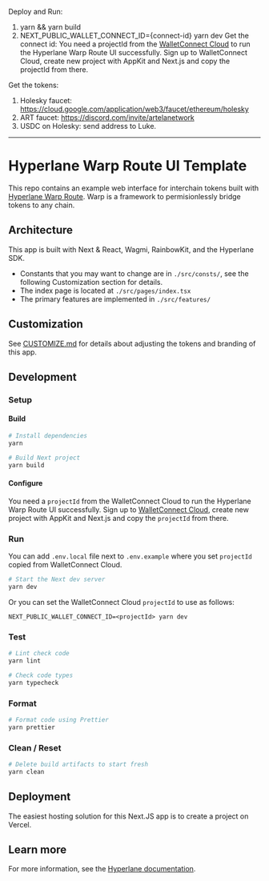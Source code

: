 Deploy and Run:
1. yarn && yarn build
2. NEXT_PUBLIC_WALLET_CONNECT_ID={connect-id} yarn dev
   Get the connect id: You need a projectId from the [WalletConnect Cloud](https://cloud.walletconnect.com/) to run the Hyperlane Warp Route UI successfully. Sign up to WalletConnect Cloud, create new project with AppKit and Next.js and copy the projectId from there.

Get the tokens:
1. Holesky faucet: https://cloud.google.com/application/web3/faucet/ethereum/holesky
2. ART faucet: https://discord.com/invite/artelanetwork
3. USDC on Holesky: send address to Luke.

-----

# Hyperlane Warp Route UI Template

This repo contains an example web interface for interchain tokens built with [Hyperlane Warp Route](https://docs.hyperlane.xyz/docs/reference/applications/warp-routes). Warp is a framework to permisionlessly bridge tokens to any chain.

## Architecture

This app is built with Next & React, Wagmi, RainbowKit, and the Hyperlane SDK.

- Constants that you may want to change are in `./src/consts/`, see the following Customization section for details.
- The index page is located at `./src/pages/index.tsx`
- The primary features are implemented in `./src/features/`

## Customization

See [CUSTOMIZE.md](./CUSTOMIZE.md) for details about adjusting the tokens and branding of this app.

## Development

### Setup

#### Build
```sh
# Install dependencies
yarn

# Build Next project
yarn build
```

#### Configure

You need a `projectId` from the WalletConnect Cloud to run the Hyperlane Warp Route UI successfully. 
Sign up to [WalletConnect Cloud](https://cloud.walletconnect.com/), create 
new project with AppKit and Next.js and copy the `projectId` from there.

### Run

You can add `.env.local` file next to `.env.example` where you set `projectId` copied from WalletConnect Cloud.
```sh
# Start the Next dev server
yarn dev
```

Or you can set the WalletConnect Cloud `projectId` to use as follows:
```
NEXT_PUBLIC_WALLET_CONNECT_ID=<projectId> yarn dev
```

### Test

```sh
# Lint check code
yarn lint

# Check code types
yarn typecheck
```

### Format

```sh
# Format code using Prettier
yarn prettier
```

### Clean / Reset

```sh
# Delete build artifacts to start fresh 
yarn clean
```

## Deployment

The easiest hosting solution for this Next.JS app is to create a project on Vercel.

## Learn more

For more information, see the [Hyperlane documentation](https://docs.hyperlane.xyz/docs/reference/applications/warp-routes).
